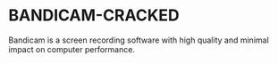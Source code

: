 # BANDICAM-CRACKED
Bandicam is a screen recording software with high quality and minimal impact on computer performance.
